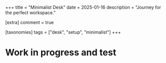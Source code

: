 +++
title = "Minimalist Desk"
date = 2025-01-16
description = "Journey for the perfect workspace."

[extra]
comment = true

[taxonomies]
tags = ["desk", "setup", "minimalist"]
+++

# Work in progress and test